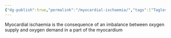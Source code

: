 ```yaml
---
{"dg-publish":true,"permalink":"/myocardial-ischaemia/","tags":["Tagless"],"noteIcon":""}
---
```


Myocardial ischaemia is the consequence of an imbalance between oxygen supply and oxygen demand in a part of the myocardium